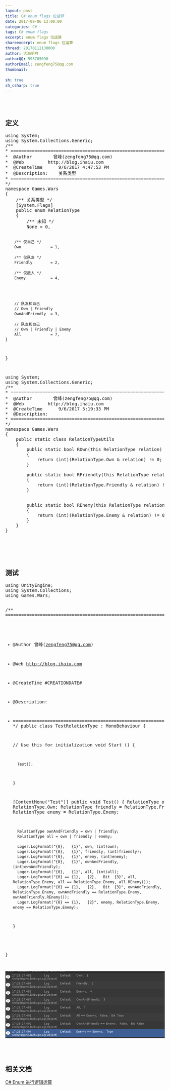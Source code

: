 ```yaml
---
layout: post
title: C# enum flags 位运算
date: 2017-09-06 13:00:00
categories: C#
tags: C# enum flags
excerpt: enum flags 位运算
shareexcerpt: enum flags 位运算
thread: 20170112130000
author: 大海明月
authorQQ: 593705098
authorEmail: zengfeng75@qq.com
thumbnail: 

sh: true
sh_csharp: true
---
```





<br>
<br>
<h2 class="nav1">定义</h2>
<pre class="brush: csharp; ">
using System;
using System.Collections.Generic;
/** 
* ==============================================================================
*  @Author        曾峰(zengfeng75@qq.com) 
*  @Web         http://blog.ihaiu.com
*  @CreateTime      9/6/2017 4:47:53 PM
*  @Description:    关系类型
* ==============================================================================
*/
namespace Games.Wars
{
    /** 关系类型 */
    [System.Flags]
    public enum RelationType
    {
        /** 未知 */
        None = 0,

        /** 仅自己 */
        Own             = 1,

        /** 仅队友 */
        Friendly        = 2,

        /** 仅敌人 */
        Enemy           = 4,




        // 队友和自己
        // Own | Friendly 
        OwnAndFriendly  = 3,

        // 队友和自己
        // Own | Friendly | Enemy
        All             = 7,
    }
}

</pre>

<pre class="brush: csharp; ">
using System;
using System.Collections.Generic;
/** 
* ==============================================================================
*  @Author        曾峰(zengfeng75@qq.com) 
*  @Web         http://blog.ihaiu.com
*  @CreateTime      9/6/2017 5:19:33 PM
*  @Description:    
* ==============================================================================
*/
namespace Games.Wars
{
    public static class RelationTypeUtils
    {
        public static bool ROwn(this RelationType relation)
        {
            return (int)(RelationType.Own & relation) != 0;
        }

        public static bool RFriendly(this RelationType relation)
        {
            return (int)(RelationType.Friendly & relation) != 0;
        }


        public static bool REnemy(this RelationType relation)
        {
            return (int)(RelationType.Enemy & relation) != 0;
        }
    }
}


</pre>


<br>
<br>
<h2 class="nav1">测试</h2>
<pre class="brush: csharp; ">
using UnityEngine;
using System.Collections;
using Games.Wars;

/** ==============================================================================
*  @Author        曾峰(zengfeng75@qq.com) 
*  @Web         http://blog.ihaiu.com
*  @CreateTime      #CREATIONDATE#
*  @Description:     
* ==============================================================================
*/ 
public class TestRelationType : MonoBehaviour {

  // Use this for initialization
  void Start () {

        Test();
    }

    [ContextMenu("Test")]
    public void Test()
    {
        RelationType own = RelationType.Own;
        RelationType friendly = RelationType.Friendly;
        RelationType enemy = RelationType.Enemy;

        RelationType ownAndFriendly = own | friendly;
        RelationType all = own | friendly | enemy;

        Loger.LogFormat("{0},   {1}", own, (int)own);
        Loger.LogFormat("{0},   {1}", friendly, (int)friendly);
        Loger.LogFormat("{0},   {1}", enemy, (int)enemy);
        Loger.LogFormat("{0},   {1}", ownAndFriendly, (int)ownAndFriendly);
        Loger.LogFormat("{0},   {1}", all, (int)all);
        Loger.LogFormat("{0} == {1},   {2},   Bit  {3}", all, RelationType.Enemy, all == RelationType.Enemy, all.REnemy());
        Loger.LogFormat("{0} == {1},   {2},   Bit  {3}", ownAndFriendly, RelationType.Enemy, ownAndFriendly == RelationType.Enemy, ownAndFriendly.REnemy());
        Loger.LogFormat("{0} == {1},   {2}", enemy, RelationType.Enemy, enemy == RelationType.Enemy);
    }
  
}

</pre>


<p><img src="/assets/docpic/csharp_enum_flags.png" style="border: solid 1px #666;" /></p>




<br>
<br>
<h2 class="nav1">相关文档</h2>
<p><a target="_blank" href="http://www.cnblogs.com/zhaoqingqing/p/4821224.html">C# Enum 进行逻辑运算 </a></p>
